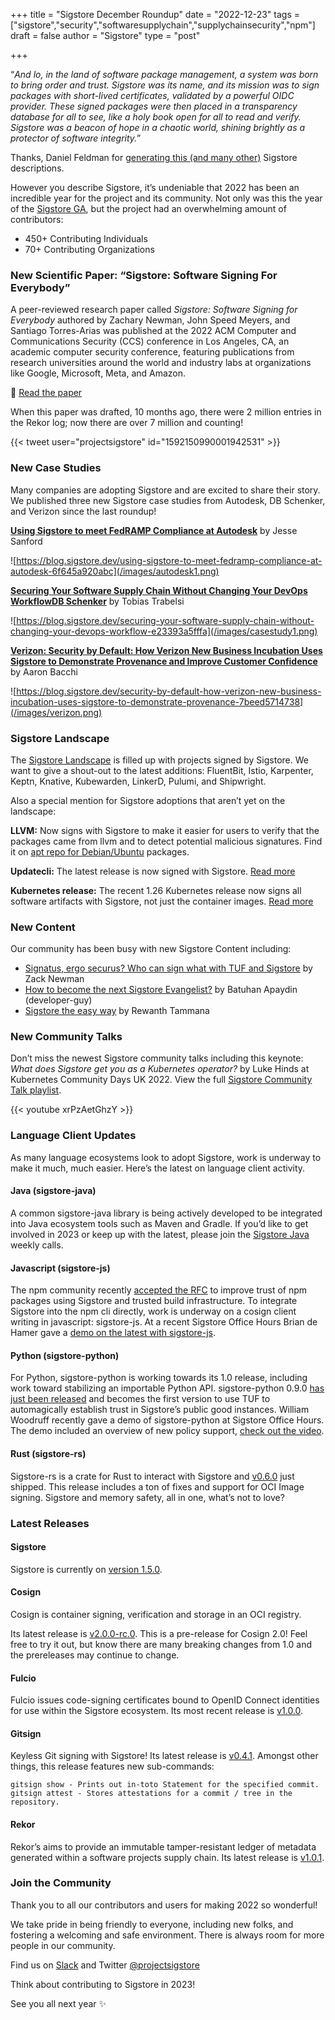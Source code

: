 +++
title = "Sigstore December Roundup"
date = "2022-12-23"
tags = ["sigstore","security","softwaresupplychain","supplychainsecurity","npm"]
draft = false
author = "Sigstore"
type = "post"

+++

“*And lo, in the land of software package management, a system was born to bring order and trust. Sigstore was its name, and its mission was to sign packages with short-lived certificates, validated by a powerful OIDC provider. These signed packages were then placed in a transparency database for all to see, like a holy book open for all to read and verify. Sigstore was a beacon of hope in a chaotic world, shining brightly as a protector of software integrity.*”

Thanks, Daniel Feldman for [generating this (and many other)](https://twitter.com/d_feldman/status/1602405219928838144) Sigstore descriptions.

However you describe Sigstore, it’s undeniable that 2022 has been an incredible year for the project and its community. Not only was this the year of the [Sigstore GA](https://blog.sigstore.dev/sigstore-ga-ddd6ba67894d), but the project had an overwhelming amount of contributors:

- 450+ Contributing Individuals
- 70+ Contributing Organizations

### New Scientific Paper: “Sigstore: Software Signing For Everybody”

A peer-reviewed research paper called *Sigstore: Software Signing for Everybody* authored by Zachary Newman, John Speed Meyers, and Santiago Torres-Arias was published at the 2022 ACM Computer and Communications Security (CCS) conference in Los Angeles, CA, an academic computer security conference, featuring publications from research universities around the world and industry labs at organizations like Google, Microsoft, Meta, and Amazon.

📄 [Read the paper](https://blog.sigstore.dev/sigstore-software-signing-for-everybody-has-been-published-in-the-proceedings-of-the-acm-bb7e7d679a73)

When this paper was drafted, 10 months ago, there were 2 million entries in the Rekor log; now there are over 7 million and counting!

{{< tweet user="projectsigstore" id="1592150990001942531" >}}

### New Case Studies

Many companies are adopting Sigstore and are excited to share their story. We published three new Sigstore case studies from Autodesk, DB Schenker, and Verizon since the last roundup!

[**Using Sigstore to meet FedRAMP Compliance at Autodesk**](https://blog.sigstore.dev/using-sigstore-to-meet-fedramp-compliance-at-autodesk-6f645a920abc) by Jesse Sanford

![https://blog.sigstore.dev/using-sigstore-to-meet-fedramp-compliance-at-autodesk-6f645a920abc](/images/autodesk1.png)

[**Securing Your Software Supply Chain Without Changing Your DevOps WorkflowDB Schenker**](https://blog.sigstore.dev/securing-your-software-supply-chain-without-changing-your-devops-workflow-e23393a5fffa) by Tobias Trabelsi

![https://blog.sigstore.dev/securing-your-software-supply-chain-without-changing-your-devops-workflow-e23393a5fffa](/images/casestudy1.png)

[**Verizon: Security by Default: How Verizon New Business Incubation Uses Sigstore to Demonstrate Provenance and Improve Customer Confidence**](https://blog.sigstore.dev/security-by-default-how-verizon-new-business-incubation-uses-sigstore-to-demonstrate-provenance-7beed5714738) by Aaron Bacchi

![https://blog.sigstore.dev/security-by-default-how-verizon-new-business-incubation-uses-sigstore-to-demonstrate-provenance-7beed5714738](/images/verizon.png)

### Sigstore Landscape

The [Sigstore Landscape](https://blog.sigstore.dev/new-sigstore-landscape-add-your-signed-project-dda0517723b6) is filled up with projects signed by Sigstore. We want to give a shout-out to the latest additions: FluentBit, Istio, Karpenter, Keptn, Knative, Kubewarden, LinkerD, Pulumi, and Shipwright.

Also a special mention for Sigstore adoptions that aren’t yet on the landscape:

**LLVM:** Now signs with Sigstore to make it easier for users to verify that the packages came from llvm and to detect potential malicious signatures. Find it on [apt repo for Debian/Ubuntu](https://apt.llvm.org/) packages.

**Updatecli:** The latest release is now signed with Sigstore. [Read more](https://www.updatecli.io/)

**Kubernetes release:** The recent 1.26 Kubernetes release now signs all software artifacts with Sigstore, not just the container images. [Read more](https://venturebeat.com/data-infrastructure/new-kubernetes-1-26-release-boosts-security-storage-teases-dynamic-resource-allocation)

### New Content

Our community has been busy with new Sigstore Content including:

- [Signatus, ergo securus? Who can sign what with TUF and Sigstore](https://blog.sigstore.dev/signatus-ergo-securus-who-can-sign-what-with-tuf-and-sigstore-ea4d3d84b8b6) by Zack Newman
- [How to become the next Sigstore Evangelist?](https://blog.sigstore.dev/how-to-become-the-next-sigstore-evangelist-9303ed297e54) by Batuhan Apaydin (developer-guy)
- [Sigstore the easy way](https://rewanthtammana.com/sigstore-the-easy-way/index.html) by Rewanth Tammana

### New Community Talks

Don’t miss the newest Sigstore community talks including this keynote: *What does Sigstore get you as a Kubernetes operator?* by Luke Hinds at Kubernetes Community Days UK 2022. View the full [Sigstore Community Talk playlist](https://youtube.com/playlist?list=PLM6mY5TOhY1E1rqcBR93goCd0DaAiyU8f).

{{< youtube xrPzAetGhzY >}}

### Language Client Updates

As many language ecosystems look to adopt Sigstore, work is underway to make it much, much easier. Here’s the latest on language client activity.

#### Java (sigstore-java)

A common sigstore-java library is being actively developed to be integrated into Java ecosystem tools such as Maven and Gradle. If you’d like to get involved in 2023 or keep up with the latest, please join the [Sigstore Java](https://docs.google.com/document/d/1R7mL-IUrc2Z_LuOIvwDWshVuPQS_2VNE_cIQx4Oy5zw/edit) weekly calls.

#### Javascript (sigstore-js)

The npm community recently [accepted the RFC](https://github.com/npm/rfcs/blob/main/accepted/0049-link-packages-to-source-and-build.md) to improve trust of npm packages using Sigstore and trusted build infrastructure. To integrate Sigstore into the npm cli directly, work is underway on a cosign client writing in javascript: sigstore-js. At a recent Sigstore Office Hours Brian de Hamer gave a [demo on the latest with sigstore-js](https://youtu.be/sOSFWWWwVkc?t=968).

#### Python (sigstore-python)

For Python, sigstore-python is working towards its 1.0 release, including work toward stabilizing an importable Python API. sigstore-python 0.9.0 [has just been released](https://twitter.com/8x5clPW2/status/1605996324167356416?s=20&t=bEOmFZgqfWf_1hum4gv-KA) and becomes the first version to use TUF to automagically establish trust in Sigstore’s public good instances. William Woodruff recently gave a demo of sigstore-python at Sigstore Office Hours. The demo included an overview of new policy support, [check out the video](https://www.youtube.com/watch?v=lcCwXgHGV00&feature=youtu.be).

#### Rust (sigstore-rs)

Sigstore-rs is a crate for Rust to interact with Sigstore and [v0.6.0](https://github.com/sigstore/sigstore-rs/releases/tag/v0.6.0) just shipped. This release includes a ton of fixes and support for OCI Image signing. Sigstore and memory safety, all in one, what’s not to love?

### Latest Releases

#### Sigstore

Sigstore is currently on [version 1.5.0](https://github.com/sigstore/sigstore/releases/tag/v1.5.0).

#### Cosign

Cosign is container signing, verification and storage in an OCI registry.

Its latest release is [v2.0.0-rc.0](https://github.com/sigstore/cosign/releases/tag/v2.0.0-rc.0). This is a pre-release for Cosign 2.0! Feel free to try it out, but know there are many breaking changes from 1.0 and the prereleases may continue to change.

#### Fulcio

Fulcio issues code-signing certificates bound to OpenID Connect identities for use within the Sigstore ecosystem. Its most recent release is [v1.0.0](https://github.com/sigstore/fulcio/releases/tag/v1.0.0).

#### Gitsign

Keyless Git signing with Sigstore! Its latest release is [v0.4.1](https://github.com/sigstore/gitsign/releases/tag/v0.4.1). Amongst other things, this release features new sub-commands:

```
gitsign show - Prints out in-toto Statement for the specified commit.
gitsign attest - Stores attestations for a commit / tree in the repository.
```

#### Rekor

Rekor’s aims to provide an immutable tamper-resistant ledger of metadata generated within a software projects supply chain. Its latest release is [v1.0.1](https://github.com/sigstore/rekor/releases/tag/v1.0.1).

### Join the Community

Thank you to all our contributors and users for making 2022 so wonderful!

We take pride in being friendly to everyone, including new folks, and fostering a welcoming and safe environment. There is always room for more people in our community.

Find us on [Slack](https://join.slack.com/t/sigstore/shared_invite/zt-mhs55zh0-XmY3bcfWn4XEyMqUUutbUQ) and Twitter [@projectsigstore](https://twitter.com/projectsigstore)

Think about contributing to Sigstore in 2023!

See you all next year ✨